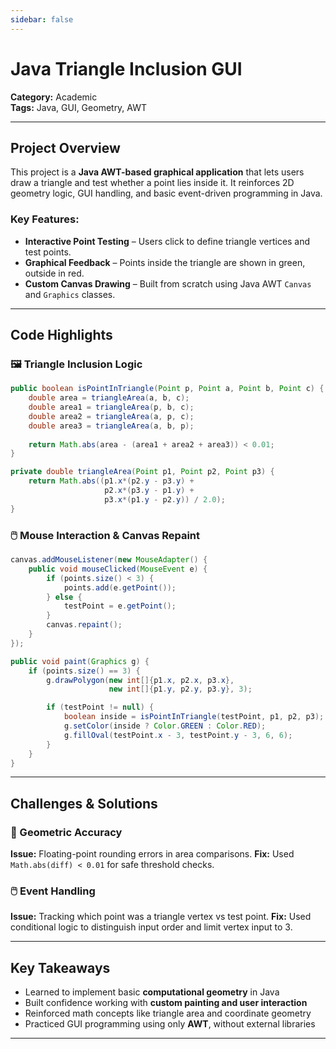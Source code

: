 ```yaml
---
sidebar: false
---
```

# Java Triangle Inclusion GUI  
**Category:** Academic  
**Tags:** Java, GUI, Geometry, AWT  

---

## Project Overview  
This project is a **Java AWT-based graphical application** that lets users draw a triangle and test whether a point lies inside it. It reinforces 2D geometry logic, GUI handling, and basic event-driven programming in Java.

### Key Features:  
- **Interactive Point Testing** – Users click to define triangle vertices and test points.  
- **Graphical Feedback** – Points inside the triangle are shown in green, outside in red.  
- **Custom Canvas Drawing** – Built from scratch using Java AWT `Canvas` and `Graphics` classes.

---

## Code Highlights

### 🖼️ Triangle Inclusion Logic

```java
public boolean isPointInTriangle(Point p, Point a, Point b, Point c) {
    double area = triangleArea(a, b, c);
    double area1 = triangleArea(p, b, c);
    double area2 = triangleArea(a, p, c);
    double area3 = triangleArea(a, b, p);
    
    return Math.abs(area - (area1 + area2 + area3)) < 0.01;
}

private double triangleArea(Point p1, Point p2, Point p3) {
    return Math.abs((p1.x*(p2.y - p3.y) + 
                     p2.x*(p3.y - p1.y) + 
                     p3.x*(p1.y - p2.y)) / 2.0);
}
````

### 🖱️ Mouse Interaction & Canvas Repaint

```java
canvas.addMouseListener(new MouseAdapter() {
    public void mouseClicked(MouseEvent e) {
        if (points.size() < 3) {
            points.add(e.getPoint());
        } else {
            testPoint = e.getPoint();
        }
        canvas.repaint();
    }
});

public void paint(Graphics g) {
    if (points.size() == 3) {
        g.drawPolygon(new int[]{p1.x, p2.x, p3.x}, 
                      new int[]{p1.y, p2.y, p3.y}, 3);

        if (testPoint != null) {
            boolean inside = isPointInTriangle(testPoint, p1, p2, p3);
            g.setColor(inside ? Color.GREEN : Color.RED);
            g.fillOval(testPoint.x - 3, testPoint.y - 3, 6, 6);
        }
    }
}
```

---

## Challenges & Solutions

### 🔺 Geometric Accuracy

**Issue:** Floating-point rounding errors in area comparisons.
**Fix:** Used `Math.abs(diff) < 0.01` for safe threshold checks.

### 🖱️ Event Handling

**Issue:** Tracking which point was a triangle vertex vs test point.
**Fix:** Used conditional logic to distinguish input order and limit vertex input to 3.

---

## Key Takeaways

* Learned to implement basic **computational geometry** in Java
* Built confidence working with **custom painting and user interaction**
* Reinforced math concepts like triangle area and coordinate geometry
* Practiced GUI programming using only **AWT**, without external libraries

---
